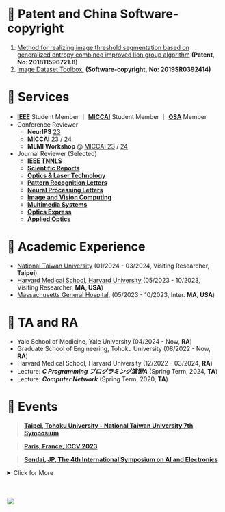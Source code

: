 


# 📃 Patent and China Software-copyright
1. [Method for realizing image threshold segmentation based on generalized entropy combined improved lion group algorithm](https://patents.google.com/patent/CN109712160B/en) **(Patent, No: 201811596721.8)**
2. [Image Dataset Toolbox.](https://register.ccopyright.com.cn/query.html) **(Software-copyright,** **No: 2019SR0392414)**

# 📍 Services 
- [**IEEE**](https://drive.google.com/file/d/1a1tIx17jY2ED-FUjKDvM8P34Gmyj53dq/view?usp=drive_link) Student Member ｜ [**MICCAI**](http://www.miccai.org/) Student Member ｜ [**OSA**](https://drive.google.com/file/d/13cWzoPDYvSmyj8ZN7q36luCak49iiJnK/view?usp=sharing) Member 
- Conference Reviewer
    - **NeurIPS** [23](https://nips.cc/)  
    - **MICCAI**  [23](https://conferences.miccai.org/2023/en/) / [24](https://conferences.miccai.org/2024/en/)
    - **MLMI Workshop** @ [MICCAI 23](https://sites.google.com/view/mlmi2023) / [24](https://sites.google.com/view/mlmi2024)
- Journal Reviewer (Selected)
    -  **[IEEE TNNLS](https://cis.ieee.org/publications/t-neural-networks-and-learning-systems)** 
    -  **[Scientific Reports](https://www.nature.com/srep/)** 
    -  **[Optics & Laser Technology](https://www.journals.elsevier.com/optics-and-laser-technology)** 
    -  **[Pattern Recognition Letters](https://www.sciencedirect.com/journal/pattern-recognition-letters)** 
    -  **[Neural Processing Letters](https://www.springer.com/journal/11063)** 
    -  **[Image and Vision Computing](https://www.sciencedirect.com/journal/image-and-vision-computing)** 
    -  **[Multimedia Systems](https://www.springer.com/journal/530)** 
    - **[Optics Express](https://opg.optica.org/oe/home.cfm)** 
    - **[Applied Optics](https://www.osapublishing.org/ao/home.cfm)** 

# 📑 Academic Experience
- [National Taiwan University](https://www.csie.ntu.edu.tw/~acpang/fgcn/index.html) (01/2024 - 03/2024, Visiting Researcher, **Taipei**)
- [Harvard Medical School, Harvard University](https://gordon.mgh.harvard.edu/gc/) (05/2023 - 10/2023, Visiting Researcher, **MA, USA**)
- [Massachusetts General Hospital](https://www.massgeneral.org/), (05/2023 - 10/2023, Inter. **MA, USA**)

# 💼 TA and RA
- Yale School of Medicine, Yale University (04/2024 - Now, **RA**)
- Graduate School of Engineering, Tohoku University (08/2022 - Now, **RA**)
- Harvard Medical School, Harvard University (12/2022 - 03/2024, **RA**)
- Lecture: ***C Programming プログラミング演習A*** (Spring Term, 2024, **TA**)
- Lecture: ***Computer Network*** (Spring Term, 2020, **TA**)

# 🛫 Events

>[**Taipei, Tohoku University - National Taiwan University 7th Symposium**](https://ai.robo.ntu.edu.tw/news_view.php?id=123)

> [**Paris, France, ICCV 2023**](https://iccv2023.thecvf.com/)

> [**Sendai, JP, The 4th International Symposium on AI and Electronics**](https://www.aie.tohoku.ac.jp/event/event_20230213.html)



<details>
<summary>Click for More</summary>
<ul>


<li> 
<a href="https://www.dii.engg.nagoya-u.ac.jp/archives/002/202101/84b970529823cff5c497969e165ac943.pdf" target=" _blank"> 3rd Intl. Workshop on Educ and Res. for Future Electronics </a> Nagoya, JP
</li>

<li> 
<a href="https://conferences.miccai.org/2022/en/" target=" _blank"> MICCAI 2022 </a> Singapore
</li>

<li> 
<a href="https://www.pricai.org/2021/" target=" _blank"> PRICAI 2021 </a> Hanoi, Vietnam
</li>

<li> 
<a href="http://www.micad.org" target=" _blank"> MICAD 2021</a> Birmingham, UK
</li>

</ul>
</details>


<div style="margin:50px 0;">
<a href="https://clustrmaps.com/site/1bt8f" title="Visit tracker"><img src="//clustrmaps.com/map_v2.png?cl=080808&w=300&t=n&d=VZSmIbj0J6KgisU0jvP5tNLI9tffMW1LiLpPgS_Yie8&co=ffffff&ct=808080" /></a>
</div>


 
    
    
   
    
